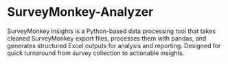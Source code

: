 # SurveyMonkey-Analyzer
SurveyMonkey Insights is a Python-based data processing tool that takes cleaned SurveyMonkey export files, processes them with pandas, and generates structured Excel outputs for analysis and reporting. Designed for quick turnaround from survey collection to actionable insights.
